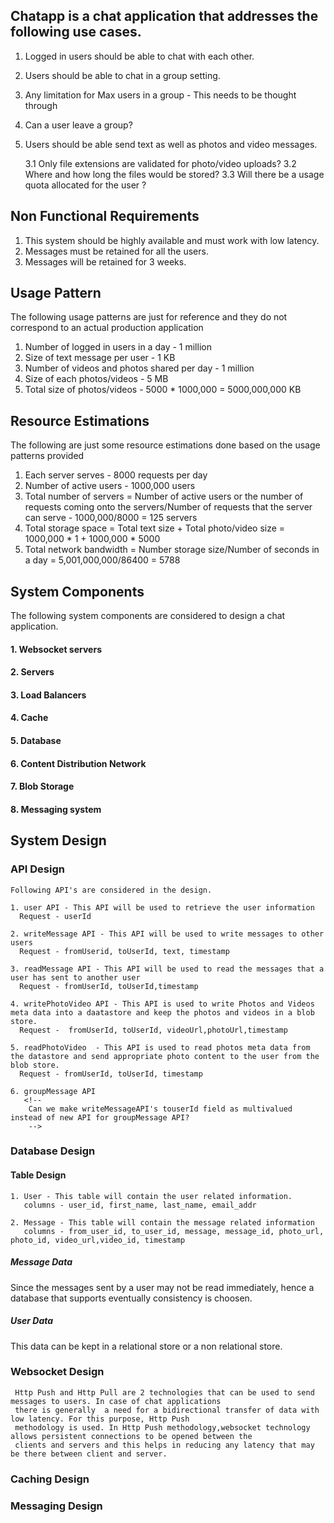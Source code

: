 ## Chatapp is a chat application that addresses the following use cases.

1. Logged in users should be able to chat with each other. 
2. Users should be able to chat in a group setting. 
3. Any limitation for Max users in a group - This needs to be thought through
4. Can a user leave a group?
5. Users should be able send text as well as photos and video messages. 
     
    3.1 Only file extensions are validated for photo/video uploads? 
    3.2 Where and how long the files would be stored?
    3.3 Will there be a usage quota allocated for the user ?
   

## Non Functional Requirements

1. This system should be highly available and must work with low latency.
2. Messages must be retained for all the users.
3. Messages will be retained for 3 weeks.

## Usage Pattern

The following usage patterns are just for reference and they do not correspond to an actual production application

1. Number of logged in users in a day - 1 million
2. Size of text message per user - 1 KB
3. Number of videos and photos shared per day - 1 million
4. Size of each photos/videos - 5 MB 
5. Total size of photos/videos - 5000 * 1000,000 = 5000,000,000 KB

## Resource Estimations

The following are just some resource estimations done based on the usage patterns provided

1. Each server serves - 8000 requests per day
2. Number of active users - 1000,000 users 
    <!-- 
     Number of active users would be more than users logged in a day, this number should be more than 1 million 
     -->
3. Total number of servers = Number of active users or the number of requests coming onto the servers/Number of requests that the server can serve - 1000,000/8000 = 125 servers
4. Total storage space = Total text size + Total photo/video size = 1000,000 * 1 + 1000,000 * 5000
5. Total network bandwidth = Number storage size/Number of seconds in a day =  5,001,000,000/86400 = 5788 

## System Components

The following system components are considered to design a chat application.

#### 1. Websocket servers
#### 2. Servers
#### 3. Load Balancers
#### 4. Cache 
#### 5. Database
#### 6. Content Distribution Network
#### 7. Blob Storage
#### 8. Messaging system

## System Design
 
### API Design

    Following API's are considered in the design.
 
    1. user API - This API will be used to retrieve the user information
      Request - userId
      
    2. writeMessage API - This API will be used to write messages to other users
      Request - fromUserid, toUserId, text, timestamp
      
    3. readMessage API - This API will be used to read the messages that a user has sent to another user
      Request - fromUserId, toUserId,timestamp
      
    4. writePhotoVideo API - This API is used to write Photos and Videos meta data into a daatastore and keep the photos and videos in a blob store.
      Request -  fromUserId, toUserId, videoUrl,photoUrl,timestamp
      
    5. readPhotoVideo  - This API is used to read photos meta data from the datastore and send appropriate photo content to the user from the blob store.
      Request - fromUserId, toUserId, timestamp
     
    6. groupMessage API
       <!--
        Can we make writeMessageAPI's touserId field as multivalued instead of new API for groupMessage API? 
        -->

### Database Design
     
   #### Table Design
     
    1. User - This table will contain the user related information.
       columns - user_id, first_name, last_name, email_addr
       
    2. Message - This table will contain the message related information
       columns - from_user_id, to_user_id, message, message_id, photo_url, photo_id, video_url,video_id, timestamp
       
   ##### Message Data 
   
   Since the messages sent by a user may not be read immediately, hence a database that supports eventually consistency is choosen.
       
   ##### User Data 
   
   This data can be kept in a relational store or a non relational store.
   
       
 ### Websocket Design
 
     Http Push and Http Pull are 2 technologies that can be used to send messages to users. In case of chat applications 
     there is generally  a need for a bidirectional transfer of data with low latency. For this purpose, Http Push 
     methodology is used. In Http Push methodology,websocket technology allows persistent connections to be opened between the
     clients and servers and this helps in reducing any latency that may be there between client and server.
     
 ### Caching Design
 
 
 ### Messaging Design
    
